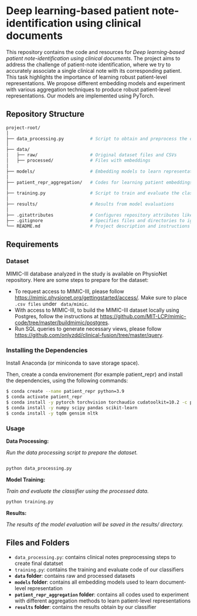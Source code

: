 # Deep learning-based patient note-identification using clinical documents
This repository contains the code and resources for _Deep learning-based patient note-identification using clinical documents_. The project aims to address the challenge of patient-note identification, where we try to accurately associate a single clinical note with its corresponding patient. This task highlights the importance of learning robust patient-level representations. We propose different embedding models and experiment with various aggregation techniques to produce robust patient-level representations. Our models are implemented using PyTorch. 


## Repository Structure


```bash
project-root/
│
├── data_processing.py          # Script to obtain and preprocess the dataset
│
├── data/
│   ├── raw/                    # Original dataset files and CSVs
│   ├── processed/              # Files with embeddings
│
├── models/                     # Embedding models to learn representations
│
├── patient_repr_aggregation/   # Codes for learning patient embeddings
│ 
├── training.py                 # Script to train and evaluate the classifier
│ 
├── results/                    # Results from model evaluations
│
├── .gitattributes              # Configures repository attributes like line endings
├── .gitignore                  # Specifies files and directories to ignore
└── README.md                   # Project description and instructions

```

## Requirements

### Dataset
MIMIC-III database analyzed in the study is available on PhysioNet repository. Here are some steps to prepare for the dataset:

* To request access to MIMIC-III, please follow https://mimic.physionet.org/gettingstarted/access/. Make sure to place ```.csv files``` under ``` data/mimic```.
* With access to MIMIC-III, to build the MIMIC-III dataset locally using Postgres, follow the instructions at https://github.com/MIT-LCP/mimic-code/tree/master/buildmimic/postgres.
* Run SQL queries to generate necessary views, please follow https://github.com/onlyzdd/clinical-fusion/tree/master/query.



### Installing the Dependencies
Install Anaconda (or miniconda to save storage space).

Then, create a conda environement (for example patient_repr) and install the dependencies, using the following commands:

```bash
$ conda create --name patient_repr python=3.9
$ conda activate patient_repr 
$ conda install -y pytorch torchvision torchaudio cudatoolkit=10.2 -c pytorch -c=conda-forge
$ conda install -y numpy scipy pandas scikit-learn
$ conda install -y tqdm gensim nltk
```

### Usage

**Data Processing:**

*Run the data processing script to prepare the dataset.*
```bash

python data_processing.py
```
**Model Training:**

*Train and evaluate the classifier using the processed data.*

```bash
python training.py
```

**Results:**

*The results of the model evaluation will be saved in the results/ directory.*

  
## Files and Folders

- `data_processing.py`: contains clinical notes preprocessing steps to create final datatset
- `training.py`: contains the training and evaluate code of our classifiers
- **`data` folder**: contains raw and processed datasets
- **`models` folder**: contains all embedding models used to learn document-level representation
- **`patient_repr_aggregation` folder**: contains all codes used to experiment with different aggregation methods to learn patient-level representations
- **`results` folder**: contains the results obtain by our classifier

 
